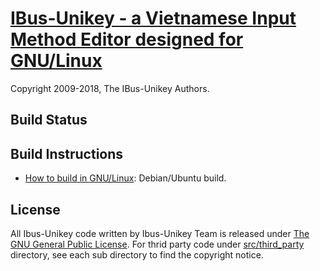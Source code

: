 
[IBus-Unikey - a Vietnamese Input Method Editor designed for GNU/Linux](https://github.com/ibus-unikey/ibus-unikey)
===============

Copyright 2009-2018, The IBus-Unikey Authors.

Build Status
------------


Build Instructions
------------------

* [How to build in GNU/Linux](docs/build_unikey_in_linux.md): Debian/Ubuntu build.

License
-------

All Ibus-Unikey code written by Ibus-Unikey Team is released under
[The GNU General Public License](https://opensource.org/licenses/gpl-3.0).
For thrid party code under [src/third_party](src/third_party) directory,
see each sub directory to find the copyright notice.